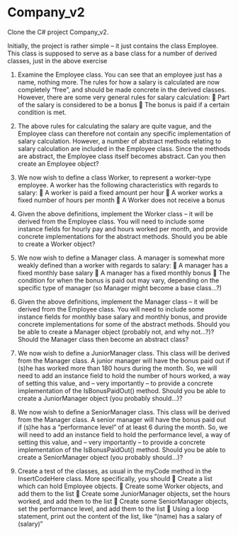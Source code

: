 # Company_v2

Clone the C# project Company_v2. 

Initially, the project is rather simple – it just contains the class Employee. This class is supposed to serve as a base class for a number of derived classes, just in the above exercise  

1. Examine the Employee class. You can see that an employee just has a name, nothing more. The rules for how a salary is calculated are now completely “free”, and should be made concrete in the derived classes. However, there are some very general rules for salary calculation:  Part of the salary is considered to be a bonus  The bonus is paid if a certain condition is met.  

2. The above rules for calculating the salary are quite vague, and the Employee class can therefore not contain any specific implementation of salary calculation. However, a number of abstract methods relating to salary calculation are included in the Employee class. Since the methods are abstract, the Employee class itself becomes abstract. Can you then create an Employee object?  

3. We now wish to define a class Worker, to represent a worker-type employee. A worker has the following characteristics with regards to salary:  A worker is paid a fixed amount per hour  A worker works a fixed number of hours per month  A Worker does not receive a bonus 

4. Given the above definitions, implement the Worker class – it will be derived from the Employee class. You will need to include some instance fields for hourly pay and hours worked per month, and provide concrete implementations for the abstract methods. Should you be able to create a Worker object?  

5. We now wish to define a Manager class. A manager is somewhat more weakly defined than a worker with regards to salary:  A manager has a fixed monthly base salary  A manager has a fixed monthly bonus  The condition for when the bonus is paid out may vary, depending on the specific type of manager (so Manager might become a base class…?)  

6. Given the above definitions, implement the Manager class – it will be derived from the Employee class. You will need to include some instance fields for monthly base salary and monthly bonus, and provide concrete implementations for some of the abstract methods. Should you be able to create a Manager object (probably not, and why not…?)? Should the Manager class then become an abstract class?  

7. We now wish to define a JuniorManager class. This class will be derived from the Manager class. A junior manager will have the bonus paid out if (s)he has worked more than 180 hours during the month. So, we will need to add an instance field to hold the number of hours worked, a way of setting this value, and – very importantly – to provide a concrete implementation of the IsBonusPaidOut() method. Should you be able to create a JuniorManager object (you probably should…)?  

8. We now wish to define a SeniorManager class. This class will be derived from the Manager class. A senior manager will have the bonus paid out if (s)he has a “performance level” of at least 6 during the month. So, we will need to add an instance field to hold the performance level, a way of setting this value, and – very importantly – to provide a concrete implementation of the IsBonusPaidOut() method. Should you be able to create a SeniorManager object (you probably should…)?  

9. Create a test of the classes, as usual in the myCode method in the InsertCodeHere class. More specifically, you should  Create a list which can hold Employee objects.  Create some Worker objects, and add them to the list  Create some JuniorManager objects, set the hours worked, and add them to the list  Create some SeniorManager objects, set the performance level, and add them to the list  Using a loop statement, print out the content of the list, like “(name) has a salary of (salary)”   
